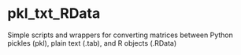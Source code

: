 pkl_txt_RData
=============

Simple scripts and wrappers for converting matrices between Python pickles (pkl), plain text (.tab), and R objects (.RData)
